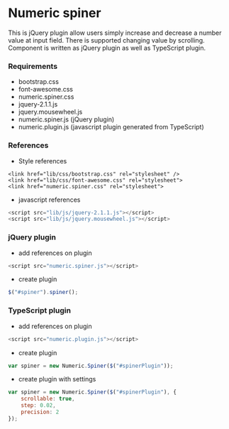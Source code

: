 # Numeric spiner

This is jQuery plugin allow users simply increase and decrease a number value at input field. There is supported changing value by scrolling. Component is written as jQuery plugin as well as TypeScript plugin.

### Requirements
* bootstrap.css
* font-awesome.css
* numeric.spiner.css
* jquery-2.1.1.js
* jquery.mousewheel.js
* numeric.spiner.js (jQuery plugin)
* numeric.plugin.js (javascript plugin generated from TypeScript)

### References
* Style references
```
<link href="lib/css/bootstrap.css" rel="stylesheet" />
<link href="lib/css/font-awesome.css" rel="stylesheet">
<link href="numeric.spiner.css" rel="stylesheet">
```

* javascript references
```javascript
<script src="lib/js/jquery-2.1.1.js"></script>
<script src="lib/js/jquery.mousewheel.js"></script>
```

### jQuery plugin
* add references on plugin
```javascript 
<script src="numeric.spiner.js"></script>
```
* create plugin
```javascript
$("#spiner").spiner();
```

### TypeScript plugin
* add references on plugin
```javascript 
<script src="numeric.plugin.js"></script>
```
* create plugin
```javascript
var spiner = new Numeric.Spiner($("#spinerPlugin"));
```
* create plugin with settings
```javascript
var spiner = new Numeric.Spiner($("#spinerPlugin"), {
    scrollable: true,
    step: 0.02,
    precision: 2
});
```
